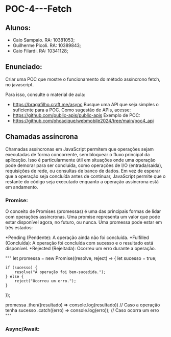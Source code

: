 # POC-4---Fetch

## Alunos:
* Caio Sampaio. RA: 10381053;
* Guilherme Picoli. RA: 10389843;
* Caio Filardi. RA: 10341128;

## Enunciado:

Criar uma POC que mostre o funcionamento do método assíncrono fetch, no javascript.
  
Para isso, consulte o material de aula:
* https://bragafilho.craft.me/async
Busque uma API que seja simples o suficiente para a POC. Como sugestão de APIs, acesse:
* https://github.com/public-apis/public-apis
Exemplo de POC:
* https://github.com/phcacique/webmobile2024/tree/main/poc4_api

## Chamadas assíncrona

  Chamadas assíncronas em JavaScript permitem que operações sejam executadas de forma concorrente, sem bloquear o fluxo principal da aplicação. Isso é particularmente útil em situações onde uma operação pode demorar para ser
  concluída, como operações de I/O (entrada/saída), requisições de rede, ou consultas de banco de dados. Em vez de esperar que a operação seja concluída antes de continuar, JavaScript permite que o restante do código seja
  executado enquanto a operação assíncrona está em andamento.

### Promise: 
O conceito de Promises (promessas) é uma das principais formas de lidar com operações assíncronas. Uma promise representa um valor que pode estar disponível agora, no futuro, ou nunca. Uma promessa pode estar em três estados:

*Pending (Pendente): A operação ainda não foi concluída.
*Fulfilled (Concluída): A operação foi concluída com sucesso e o resultado está disponível.
*Rejected (Rejeitada): Ocorreu um erro durante a operação.

"""
let promessa = new Promise((resolve, reject) => {
    let sucesso = true;

    if (sucesso) {
        resolve("A operação foi bem-sucedida.");
    } else {
        reject("Ocorreu um erro.");
    }
});

promessa
    .then((resultado) => console.log(resultado))  // Caso a operação tenha sucesso
    .catch((erro) => console.log(erro));          // Caso ocorra um erro
"""

### Async/Await:
